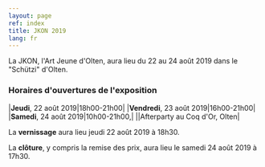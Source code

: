 ```yaml
---
layout: page
ref: index
title: JKON 2019
lang: fr
---
```


La JKON, l'Art Jeune d'Olten, aura lieu du 22 au 24 août 2019 dans le "Schützi" d'Olten. 


### Horaires d'ouvertures de l'exposition

|__Jeudi__, 22 août 2019|18h00-21h00|
|__Vendredi__, 23 août 2019|16h00-21h00|
|__Samedi__, 24 août 2019|10h00-21h00,| 
||Afterparty au Coq d'Or, Olten|


La __vernissage__ aura lieu jeudi 22 août 2019 à 18h30.

La __clôture__, y compris la remise des prix, aura lieu le samedi 24 août 2019 à 17h30.
